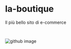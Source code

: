 # la-boutique

<p>Il più bello sito di e-commerce</p>

<br>

![github image](https://media.istockphoto.com/photos/fits-perfect-picture-id938463764)

